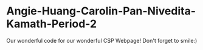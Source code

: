 # Angie-Huang-Carolin-Pan-Nivedita-Kamath-Period-2
Our wonderful code for our wonderful CSP Webpage!
Don't forget to smile:)
